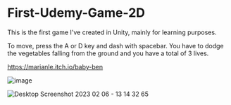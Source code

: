 # First-Udemy-Game-2D
This is the first game I've created in Unity, mainly for learning purposes. 

To move, press the A or D key and dash with spacebar. You have to dodge the vegetables falling from the ground and you have a total of 3 lives.

https://marianle.itch.io/baby-ben

![image](https://user-images.githubusercontent.com/116633736/216969734-9edef5ed-932c-47f2-98e6-3e2945250499.png)

![Desktop Screenshot 2023 02 06 - 13 14 32 65](https://user-images.githubusercontent.com/116633736/216969617-7a5f2801-645d-46ed-9cbf-a9932f694591.png)
